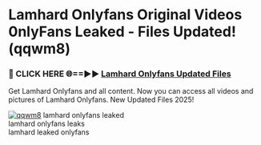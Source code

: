 # Lamhard Onlyfans Original Videos 0nlyFans Leaked - Files Updated! (qqwm8)

<h3>🔴 CLICK HERE 🌐==►► <a href="https://tinyurl.com/4seja8ks" rel="nofollow">Lamhard Onlyfans Updated Files</a></h3>

Get Lamhard Onlyfans and all content. Now you can access all videos and pictures of Lamhard Onlyfans. New Updated Files 2025!

[![qqwm8](https://i.imgur.com/EWjZXRe.gif)](https://tinyurl.com/4seja8ks)
lamhard onlyfans leaked<br>
lamhard onlyfans leaks<br>
lamhard leaked onlyfans